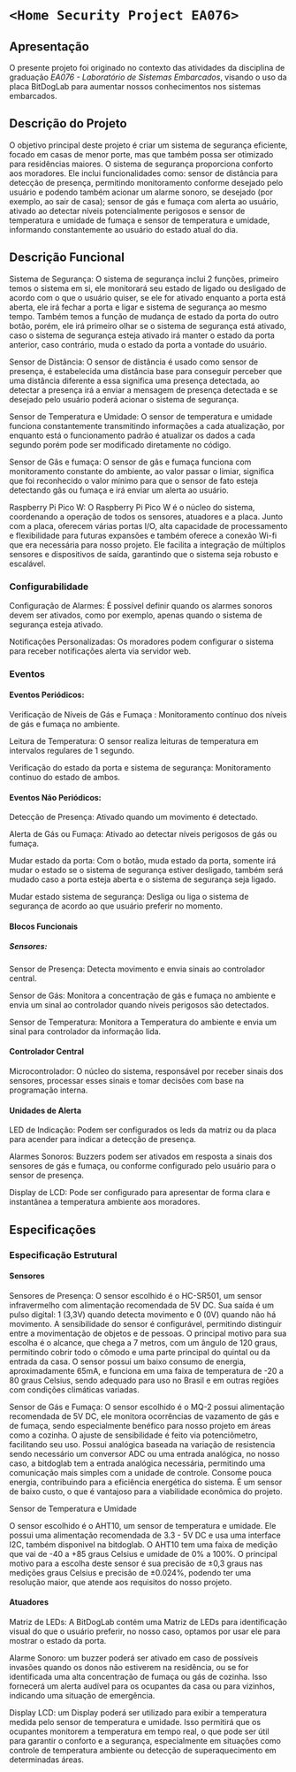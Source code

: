 
# `<Home Security Project EA076>`

## Apresentação

O presente projeto foi originado no contexto das atividades da disciplina de graduação *EA076 - Laboratório de Sistemas Embarcados*, visando o uso da placa BitDogLab para aumentar nossos conhecimentos
nos sistemas embarcados.



  
## Descrição do Projeto
 O objetivo principal deste projeto é criar um sistema de segurança eficiente, focado em casas de menor porte, mas que também possa ser otimizado para residências maiores. O sistema de segurança proporciona 
  conforto aos moradores. Ele inclui funcionalidades como: sensor de distância para detecção de presença, permitindo monitoramento conforme desejado pelo usuário e podendo também acionar um alarme 
 sonoro, se desejado (por exemplo, ao sair de casa); sensor de gás e fumaça com alerta ao usuário, ativado ao detectar níveis potencialmente perigosos e sensor de temperatura e umidade
 de fumaça e sensor de temperatura e umidade, informando constantemente ao usuário do estado atual do dia.


## Descrição Funcional
Sistema de Segurança:
O sistema de segurança inclui 2 funções, primeiro temos o sistema em si, ele monitorará seu estado de ligado ou desligado de acordo com o que o usuário quiser, se ele for ativado enquanto a porta está aberta, ele irá fechar a porta e ligar e sistema de segurança ao mesmo tempo. Também temos a função de mudança de estado da porta do outro botão, porém, ele irá primeiro olhar se o sistema de segurança está ativado, caso o sistema de segurança esteja ativado irá manter o estado da porta anterior, caso contrário, muda o estado da porta a vontade do usuário.

Sensor de Distância:
O sensor de distância é usado como sensor de presença, é estabelecida uma distância base para conseguir perceber que uma distância diferente a essa significa uma presença detectada, ao detectar a presença irá a enviar a mensagem de presença detectada e se desejado pelo usuário poderá acionar o sistema de segurança.

Sensor de Temperatura e Umidade:
O sensor de temperatura e umidade funciona constantemente transmitindo informações a cada atualização, por enquanto está o funcionamento padrão é atualizar os dados a cada segundo porém pode ser modificado diretamente no código.

Sensor de Gâs e fumaça:
O sensor de gâs e fumaça funciona com monitoramento constante do ambiente, ao valor passar o limiar, significa que foi reconhecido o valor mínimo para que o sensor de fato esteja detectando gâs ou fumaça e irá enviar um alerta ao usuário.

Raspberry Pi Pico W: 
O Raspberry Pi Pico W é o núcleo do sistema, coordenando a operação de todos os sensores, atuadores e a placa. Junto com a placa, oferecem várias portas I/O, alta capacidade de processamento e flexibilidade para futuras expansões e também oferece a conexão Wi-fi que era necessária para nosso projeto. Ele facilita a integração de múltiplos sensores e dispositivos de saída, garantindo que o sistema seja robusto e escalável.


### Configurabilidade

Configuração de Alarmes: É possível definir quando os alarmes sonoros devem ser ativados, como por exemplo, apenas quando o sistema de segurança esteja ativado.

Notificações Personalizadas: Os moradores podem configurar o sistema para receber notificações alerta via servidor web.


### Eventos

#### Eventos Periódicos:

Verificação de Níveis de Gás e Fumaça : Monitoramento contínuo dos níveis de gás e fumaça no ambiente.

Leitura de Temperatura: O sensor realiza leituras de temperatura em intervalos regulares de 1 segundo.

Verificação do estado da porta e sistema de segurança: Monitoramento continuo do estado de ambos.

#### Eventos Não Periódicos:

Detecção de Presença: Ativado quando um movimento é detectado.

Alerta de Gás ou Fumaça: Ativado ao detectar níveis perigosos de gás ou fumaça.

Mudar estado da porta: Com o botão, muda estado da porta, somente irá mudar o estado se o sistema de segurança estiver desligado, também será mudado caso a porta esteja aberta e o sistema de segurança seja ligado.

Mudar estado sistema de segurança: Desliga ou liga o sistema de segurança de acordo ao que usuário preferir no momento.



#### Blocos Funcionais
##### Sensores:

Sensor de Presença: Detecta movimento e envia sinais ao controlador central.

Sensor de Gás: Monitora a concentração de gás e fumaça no ambiente e envia um sinal ao controlador quando níveis perigosos são detectados.


Sensor de Temperatura: Monitora a Temperatura do ambiente e envia um sinal para controlador da informação lida.

#### Controlador Central

Microcontrolador: O núcleo do sistema, responsável por receber sinais dos sensores, processar esses sinais e tomar decisões com base na programação interna. 

#### Unidades de Alerta

LED de Indicação: Podem ser configurados os leds da matriz ou da placa para acender para indicar a detecção de presença.

Alarmes Sonoros: Buzzers podem ser ativados em resposta a sinais dos sensores de gás e fumaça, ou conforme configurado pelo usuário para o sensor de presença.

Display de LCD: Pode ser configurado para apresentar de forma clara e instantânea a temperatura ambiente aos moradores.


## Especificações 

### Especificação Estrutural

#### Sensores 

Sensores de Presença:
O sensor escolhido é o HC-SR501, um sensor infravermelho com alimentação recomendada de 5V DC. Sua saída é um pulso digital: 1 (3,3V) quando detecta movimento e 0 (0V) quando não há movimento. A sensibilidade do sensor é configurável, permitindo distinguir entre a movimentação de objetos e de pessoas. O principal motivo para sua escolha é o alcance, que chega a 7 metros, com um ângulo de 120 graus, permitindo cobrir todo o cômodo e uma parte principal do quintal ou da entrada da casa. O sensor possui um baixo consumo de energia, aproximadamente 65mA, e funciona em uma faixa de temperatura de -20 a 80 graus Celsius, sendo adequado para uso no Brasil e em outras regiões com condições climáticas variadas.

Sensor de Gás e Fumaça:
O sensor escolhido é o MQ-2 possui alimentação recomendada de 5V DC, ele monitora ocorrências de vazamento de gás e de fumaça, sendo especialmente benéfico para nosso projeto em áreas como a cozinha. O ajuste de sensibilidade é feito via potenciômetro, facilitando seu uso. Possui analógica baseada na variação de resistencia sendo necessário um conversor ADC ou uma entrada analógica, no nosso caso, a bitdoglab tem a entrada analógica necessária, permitindo uma comunicação mais simples com a unidade de controle. Consome pouca energia, contribuindo para a eficiência energética do sistema. É um sensor de baixo custo, o que é vantajoso para a viabilidade econômica do projeto.

Sensor de Temperatura e Umidade

O sensor escolhido é o  AHT10, um sensor de temperatura e umidade. Ele possui uma alimentação recomendada de 3.3 - 5V DC e usa uma interface I2C, também disponivel na bitdoglab.
O AHT10 tem uma faixa de medição que vai de -40 a +85 graus Celsius e umidade de 0% a 100%. O principal motivo para a escolha deste sensor é sua precisão de ±0,3 graus nas medições graus Celsius e precisão de ±0.024%, podendo ter uma resolução maior, que atende aos requisitos do nosso projeto.


#### Atuadores

Matriz de LEDs: A BitDogLab contém uma Matriz de LEDs para identificação visual do que o usuário preferir, no nosso caso, optamos por usar ele para mostrar o estado da porta.

Alarme Sonoro: um buzzer poderá ser ativado em caso de possíveis invasões quando os donos não estiverem na residência, ou se for identificada uma alta concentração de fumaça ou gás de cozinha. Isso fornecerá um alerta audível para os ocupantes da casa ou para vizinhos, indicando uma situação de emergência.

Display LCD: um Display poderá ser utilizado para exibir a temperatura medida pelo sensor de temperatura e umidade. Isso permitirá que os ocupantes monitorem a temperatura em tempo real, o que pode ser útil para garantir o conforto e a segurança, especialmente em situações como controle de temperatura ambiente ou detecção de superaquecimento em determinadas áreas.






